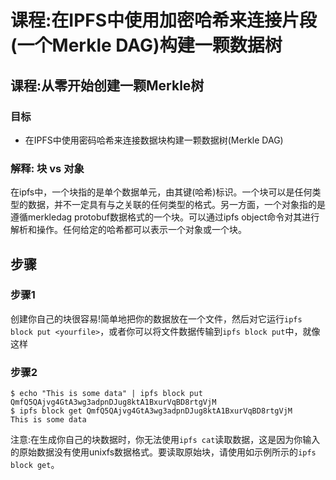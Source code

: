 # 课程:在IPFS中使用加密哈希来连接片段(一个Merkle DAG)构建一颗数据树

## 课程:从零开始创建一颗Merkle树

### 目标

* 在IPFS中使用密码哈希来连接数据块构建一颗数据树(Merkle DAG)

### 解释: 块 vs 对象

在ipfs中，一个块指的是单个数据单元，由其键(哈希)标识。一个块可以是任何类型的数据，并不一定具有与之关联的任何类型的格式。另一方面，一个对象指的是遵循merkledag protobuf数据格式的一个块。可以通过ipfs object命令对其进行解析和操作。任何给定的哈希都可以表示一个对象或一个块。

## 步骤

### 步骤1

创建你自己的块很容易!简单地把你的数据放在一个文件，然后对它运行`ipfs block put <yourfile>`，或者你可以将文件数据传输到`ipfs block put`中，就像这样

### 步骤2

```text
$ echo "This is some data" | ipfs block put
QmfQ5QAjvg4GtA3wg3adpnDJug8ktA1BxurVqBD8rtgVjM
$ ipfs block get QmfQ5QAjvg4GtA3wg3adpnDJug8ktA1BxurVqBD8rtgVjM
This is some data
```

注意:在生成你自己的块数据时，你无法使用`ipfs cat`读取数据，这是因为你输入的原始数据没有使用unixfs数据格式。要读取原始块，请使用如示例所示的`ipfs block get`。

